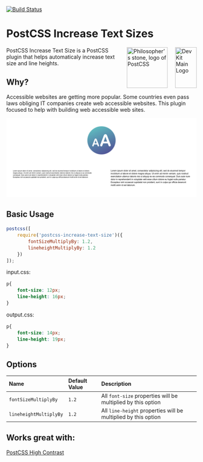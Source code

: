 [![Build Status](https://travis-ci.org/admdh/postcss-increase-text-sizes.svg?branch=master)](https://travis-ci.org/admdh/postcss-increase-text-sizes)
# PostCSS Increase Text Sizes
<img align="right" width="57" height="108" title="Dev Kit Main Logo" src="http://adm-designhouse.com/dev-kit-logo.png">

<img align="right" width="108" height="108" title="Philosopher’s stone, logo of PostCSS" src="http://postcss.github.io/postcss/logo.svg" hspace="20">
PostCSS Increase Text Size is a PostCSS plugin that helps automaticaly increase text size and line heights.

## Why?
Accessible websites are getting more popular. Some countries even pass laws obliging IT companies create web accessible websites. This plugin focused to help with building web accessible web sites.

<img title="Increase Text Size Example" src="img/increase-text-size-example.png">


## Basic Usage
```js
postcss([
	require('postcss-increase-text-size')({
		fontSizeMultiplyBy: 1.2,
		lineheightMultiplyBy: 1.2
	})
]);
```
input.css:
```css
p{
	font-size: 12px;
	line-height: 16px;
}
```
output.css:
```css
p{
	font-size: 14px;
	line-height: 19px;
}
```


## Options
| Name                              | Default Value   | Description    |
|:----------------------------------|:----------------|:---------------|
| `fontSizeMultiplyBy`              | `1.2`           | All ```font-size``` properties will be multiplied by this option |
| `lineheightMultiplyBy`            | `1.2`           | All ```line-height``` properties will be multiplied by this option |


## Works great with: 
[PostCSS High Contrast](https://github.com/admdh/postcss-high-contrast)
